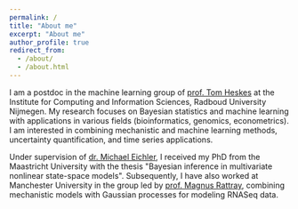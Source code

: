 ```yaml
---
permalink: /
title: "About me"
excerpt: "About me"
author_profile: true
redirect_from: 
  - /about/
  - /about.html
---
```


I am a postdoc in the machine learning group of [prof. Tom Heskes](https://www.cs.ru.nl/~tomh/) at the Institute for Computing and Information Sciences, Radboud University Nijmegen. My research focuses on Bayesian statistics and machine learning with applications in various fields (bioinformatics, genomics, econometrics). I am interested in combining mechanistic and machine learning methods, uncertainty quantification, and time series applications. 

Under supervision of [dr. Michael Eichler](https://www.maastrichtuniversity.nl/nl/m.eichler), I received my PhD from the Maastricht University with the thesis "Bayesian inference in multivariate nonlinear state-space models". Subsequently, I have also worked at Manchester University in the group led by [prof. Magnus Rattray](https://www.research.manchester.ac.uk/portal/magnus.rattray.html), combining mechanistic models with Gaussian processes for modeling RNASeq data. 

